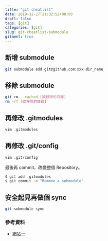 ```yaml
---
title: "git cheatlist"
date: 2019-12-27T21:32:52+08:00
draft: false
tags: [git]
categories: [git]
slug: git-cheatlist-submodule
gitment: true
---
```


## 新增 submodule

```bash
git submodule add git@github.com:xxx dir_name
```

## 移除 submodule

```bash
git rm --cached [欲移除的目錄]
rm -rf [欲移除的目錄]
```

## 再修改 .gitmodules

```bash
vim .gitmodules
```

## 再修改 .git/config

```bash
vim .git/config
```

最後再 commit，改變整個 Repository。

```bash
$ git add .gitmodules
$ git commit -m "Remove a submodule"
```

## 安全起見再做個 sync

```bash
git submodule sync
```

### 參考資料

- [網站一](https://biang.io/blog/development/tools/revision-control/git/submod)
